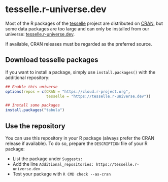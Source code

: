 # tesselle.r-universe.dev

Most of the R packages of the [tesselle](https://www.tesselle.org/) project are distributed on [CRAN](https://cran.r-project.org/), but some data packages are too large and can only be installed from our universe: [tesselle.r-universe.dev](https://tesselle.r-universe.dev).

If available, CRAN releases must be regarded as the preferred source.

## Download tesselle packages

If you want to install a package, simply use `install.packages()` with the additional repository:

``` r
## Enable this universe
options(repos = c(CRAN = "https://cloud.r-project.org",
                  tesselle = "https://tesselle.r-universe.dev"))

## Install some packages
install.packages("tabula")
```

## Use the repository

You can use this repository in your R package (always prefer the CRAN release if available). To do so, prepare the `DESCRIPTION` file of your R package:

* List the package under `Suggests:`
* Add the line `Additional_repositories: https://tesselle.r-universe.dev`
* Test your package with `R CMD check --as-cran`
